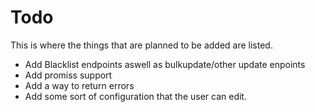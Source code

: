 # Todo

This is where the things that are planned to be added are listed.

* Add Blacklist endpoints aswell as bulkupdate/other update enpoints
* Add promiss support
* Add a way to return errors
* Add some sort of configuration that the user can edit.
